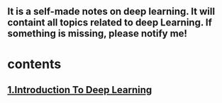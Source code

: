 ## It is a self-made notes on deep learning. It will containt all topics related to deep Learning. If something is missing, please notify me!

# contents
## [1.Introduction To Deep Learning](https://github.com/spynom/deep-learning-notes/blob/main/Notes/Introduction%20To%20Deep%20Learning.ipynb)
